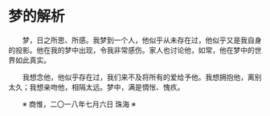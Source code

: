 # 梦的解析

&emsp;&emsp;梦，日之所思、所感。我梦到一个人，他似乎从未存在过，他似乎又是我自身的投影。他在我的梦中出现，令我非常感伤。家人也讨论他，如常，他在梦中的世界如此真实。

&emsp;&emsp;我想念他，他似乎存在过，我们来不及将所有的爱给予他。我想拥抱他，离别太久；我想亲吻他，相隔太远。梦中，满是惆怅、愧疚。

&emsp;&emsp;※ 商惟，二〇一八年七月六日 珠海 ※